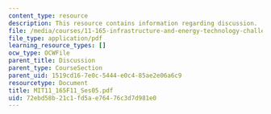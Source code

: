 ```yaml
---
content_type: resource
description: This resource contains information regarding discussion.
file: /media/courses/11-165-infrastructure-and-energy-technology-challenges-fall-2011/72ebd58b21c1fd5ae76476c3d7d981e0_MIT11_165F11_Ses05.pdf
file_type: application/pdf
learning_resource_types: []
ocw_type: OCWFile
parent_title: Discussion
parent_type: CourseSection
parent_uid: 1519cd16-7e0c-5444-e0c4-85ae2e06a6c9
resourcetype: Document
title: MIT11_165F11_Ses05.pdf
uid: 72ebd58b-21c1-fd5a-e764-76c3d7d981e0
---
```

